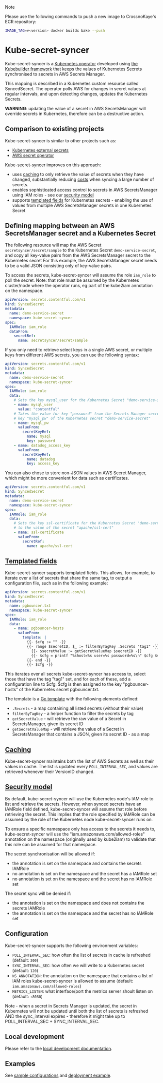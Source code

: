 > [!NOTE]
> Please use the following commands to push a new image to CrossnoKaye's ECR repository:

```bash
IMAGE_TAG=v<version> docker buildx bake --push
```

# Kube-secret-syncer

Kube-secret-syncer is a [Kubernetes operator](https://kubernetes.io/docs/concepts/extend-kubernetes/operator/) developed
using [the Kubebuilder framework](https://github.com/kubernetes-sigs/kubebuilder) that keeps the values of Kubernetes
Secrets synchronised to secrets in AWS Secrets Manager.

This mapping is described in a Kubernetes custom resource called SyncedSecret. The operator polls AWS for changes in
secret values at regular intervals, and upon detecting changes, updates the Kubernetes Secrets.

__WARNING__: updating the value of a secret in AWS SecretsManager will override secrets in Kubernetes, therefore
 can be a destructive action.

## Comparison to existing projects

Kube-secret-syncer is similar to other projects such as:
 * [Kubernetes external secrets](https://github.com/godaddy/kubernetes-external-secrets)
 * [AWS secret operator](https://github.com/mumoshu/aws-secret-operator)

Kube-secret-syncer improves on this approach:
 * uses [caching](#caching) to only retrieve the value of secrets when they have changed, substantially reducing
 [costs](https://aws.amazon.com/secrets-manager/pricing/) when syncing a large number of secrets.
 * enables sophisticated access control to secrets in AWS SecretsManager using IAM roles - see our
 [security model](#security-model)
 * supports [templated fields](#templated-fields) for Kubernetes secrets - enabling the use of values from multiple AWS
 SecretsManager secrets in one Kubernetes Secret

## Defining mapping between an AWS SecretsManager secret and a Kubernetes Secret

The following resource will map the AWS Secret `secretsyncer/secret/sample` to the Kubernetes Secret
`demo-service-secret`, and copy all key-value pairs from the AWS SecretsManager secret to the  Kubernetes secret For
 this example, the AWS SecretsManager secret needs to be a valid JSON consisting only of key-value pairs.

To access the secrets, kube-secret-syncer will assume the role `iam_role` to poll the secret. Note: that role must be
 assumed by the Kubernetes cluster/node where the operator runs, eg part of the kube2iam annotation on the namespace.

```yaml
apiVersion: secrets.contentful.com/v1
kind: SyncedSecret
metadata:
  name: demo-service-secret
  namespace: kube-secret-syncer
spec:
  IAMRole: iam_role
  dataFrom:
    secretRef:
      name: secretsyncer/secret/sample
```

If you only need to retrieve select keys in a single AWS secret, or multiple keys from different AWS secrets, you
can use the following syntax:

```yaml
apiVersion: secrets.contentful.com/v1
kind: SyncedSecret
metadata:
  name: demo-service-secret
  namespace: kube-secret-syncer
spec:
  IAMRole: iam_role
  data:
    # Sets the key mysql_user for the Kubernetes Secret "demo-service-secret" to "contentful"
    - name: mysql_user
      value: "contentful"
    # Takes the value for key "password" from the Secrets Manager secret "mysql", assign to the
    # key "mysql_pw" of the Kubernetes secret "demo-service-secret"
    - name: mysql_pw
      valueFrom:
        secretKeyRef:
          name: mysql
          key: password
    - name: datadog_access_key
      valueFrom:
        secretKeyRef:
          name: datadog
          key: access_key
```

You can also chose to store non-JSON values in AWS Secret Manager, which might be more convenient for data such
as certificates.

```yaml
apiVersion: secrets.contentful.com/v1
kind: SyncedSecret
metadata:
  name: demo-service-secret
  namespace: kube-secret-syncer
spec:
  IAMRole: iam_role
  data:
    # Sets the key ssl-certificate for the Kubernetes Secret "demo-service-secret"
    # to the value of the secret "apache/ssl-cert"
    - name: ssl-certificate
      valueFrom:
        secretRef:
          name: apache/ssl-cert
```

## [Templated fields](#templated-fields)

Kube-secret-syncer supports templated fields. This allows, for example, to iterate over a list of secrets that
share the same tag, to output a configuration file, such as in the following example:

```yaml
apiVersion: secrets.contentful.com/v1
kind: SyncedSecret
metadata:
  name: pgbouncer.txt
  namespace: kube-secret-syncer
spec:
  IAMRole: iam_role
  data:
    - name: pgbouncer-hosts
      valueFrom:
        template: |
          {{- $cfg := "" -}}
          {{- range $secretID, $_ := filterByTagKey .Secrets "tag1" -}}
            {{- $secretValue := getSecretValueMap $secretID -}}
            {{- $cfg = printf "%shost=%s user=%s password=%s\n" $cfg $secretValue.host $secretValue.user $secretValue.password -}}
          {{- end -}}
          {{- $cfg -}}
```

This iterates over all secrets kube-secret-syncer has access to, select those that have the tag "tag1" set,
and for each of these, add a configuration line to $cfg. $cfg is then assigned to the key "pgbouncer-hosts" of
the Kubernetes secret pgbouncer.txt.

The template is a [Go template](https://golang.org/pkg/text/template/) with the following elements defined:
 * `.Secrets` - a map containing all listed secrets (without their value)
 * `filterByTagKey` - a helper function to filter the secrets by tag
 * `getSecretValue` - will retrieve the raw value of a Secret in SecretsManager, given its secret ID
 * `getSecretValueMap` - will retrieve the value of a Secret in SecretsManager that contains a JSON, given its secret ID -
 as a map

## [Caching](#caching)

Kube-secret-syncer maintains both the list of AWS Secrets as well as their values in cache. The list is updated every
`POLL_INTERVAL_SEC`, and values are retrieved whenever their VersionID changed.

## [Security model](#security-model)

By default, kube-secret-syncer will use the Kubernetes node's IAM role to list and retrieve the secrets. However, when
synced secrets have an IAMRole field defined, kube-secret-syncer will assume that role before retrieving the secret. This
implies that the role specified by IAMRole can be assumed by the role of the Kubernetes node kube-secret-syncer runs on.

To ensure a specific namespace only has access to the secrets it needs to, kube-secret-syncer will use the
"iam.amazonaws.com/allowed-roles" annotation on the namespace (originally used by kube2iam) to validate that this
role can be assumed for that namespace.

The secret synchronisation will be allowed if:
 * the annotation is set on the namespace and contains the secrets IAMRole
 * no annotation is set on the namespace and the secret has a IAMRole set
 * no annotation is set on the namespace and the secret has no IAMRole set

The secret sync will be denied if:
 * the annotation is set on the namespace and does not contains the secrets IAMRole
 * the annotation is set on the namespace and the secret has no IAMRole set

## Configuration

Kube-secret-syncer supports the following environment variables:

 * `POLL_INTERVAL_SEC`: how often the list of secrets in cache is refreshed (default: `300`)
 * `SYNC_INTERVAL_SEC`: how often we will write to a Kubernetes secret (default: `120`)
 * `NS_ANNOTATION`: the annotation on the namespace that contains a list of IAM roles kube-secret-syncer is allowed
  to assume (default: `iam.amazonaws.com/allowed-roles`)
 * `METRICS_LISTEN`: what interface/port the metrics server shoult listen on (default: `:8080`)

Note  - when a secret in Secrets Manager is updated, the secret in Kubernetes will not be updated
until both the list of secrets is refreshed AND the sync_interval expires - therefore it might take up
to POLL_INTERVAL_SEC + SYNC_INTERVAL_SEC.

## Local development

Please refer to the [local development documentation](docs/development.md).

## Examples

See [sample configurations](config/samples) and [deployment example](examples).
